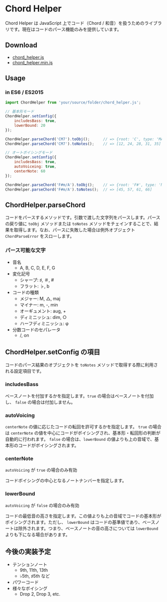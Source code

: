 # Chord Helper

Chord Helper は JavaScript 上でコード（Chord / 和音）を扱うためのライブラリです。現在はコードのパース機能のみを提供しています。

## Download

- [chord_helper.js](http://diatonic.codes/lib/chord_helper.js)
- [chord_helper.min.js](http://diatonic.codes/lib/chord_helper.min.js)

## Usage

### in ES6 / ES2015

```javascript
import ChordHelper from 'your/source/folder/chord_helper.js';

// 基本形モード
ChordHelper.setConfig({
    includesBass: true,
    lowerBound: 20
});

ChordHelper.parseChord('CM7').toObj();      // => {root: 'C', type: 'MAJOR_SEVENTH', bass: ''}
ChordHelper.parseChord('CM7').toNotes();    // => [12, 24, 28, 31, 35]

// オートボイシングモード
ChordHelper.setConfig({
    includesBass: true,
    autoVoiceing: true,
    centerNote: 60
});

ChordHelper.parseChord('F#m/A').toObj();    // => {root: 'F#', type: 'MINOR', bass: 'A'}
ChordHelper.parseChord('F#m/A').toNotes();  // => [45, 57, 61, 66]
```

## ChordHelper.parseChord

コードをパースするメソッドです。引数で渡した文字列をパースします。パースの戻り値に `toObj` メソッドまたは `toNotes` メソッドをチェインすることで、結果を取得します。なお、パースに失敗した場合は例外オブジェクト `ChordParseError` をスローします。

### パース可能な文字

- 音名
    - A, B, C, D, E, F, G
- 変化記号
    - シャープ: ♯, ＃, #
    - フラット: ♭, b
- コードの種類
    - メジャー: M, △, maj
    - マイナー: m, -, min
    - オーギュメント: aug, +
    - ディミニッシュ: dim, ○
    - ハーフディミニッシュ: φ
- 分数コードのセパレータ
    - /, on


## ChordHelper.setConfig の項目

コードのパース結果のオブジェクトを `toNotes` メソッドで取得する際に利用される設定項目です。

### includesBass

ベースノートを付加するかを指定します。`true` の場合はベースノートを付加し、 `false` の場合は付加しません。

### autoVoicing

`centerNote` の値に応じたコードの転回を許可するかを指定します。 `true` の場合は `centerNote` の値を中心にコードがボイシングされ、基本形・転回形の判断が自動的に行われます。 `false` の場合は、`lowerBound` の値よりも上の音域で、基本形のコードがボイシングされます。

### centerNote

`autoVoicing` が `true` の場合のみ有効

コードボイシングの中心となるノートナンバーを指定します。

### lowerBound

`autoVoicing` が `false` の場合のみ有効

コードの最低音の高さを指定します。この値よりも上の音域でコードの基本形がボイシングされます。ただし、 `lowerBound` はコードの基準値であり、ベースノートは除外されます。つまり、ベースノートの音の高さについては `lowerBound` よりも下になる場合があります。


## 今後の実装予定

- テンションノート
    - 9th, 11th, 13th
    - ♭5th, ♯5th など
- パワーコード
- 様々なボイシング
    - Drop 2, Drop 3, etc.
